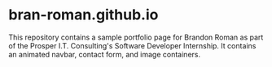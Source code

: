 # bran-roman.github.io
This repository contains a sample portfolio page for Brandon Roman as part of the Prosper I.T. Consulting's Software Developer Internship.
It contains an animated navbar, contact form, and image containers. 
